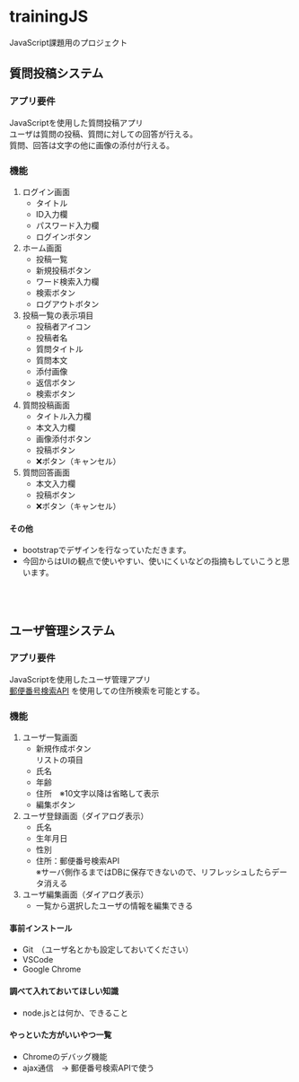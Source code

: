 # trainingJS
JavaScript課題用のプロジェクト


## 質問投稿システム
### アプリ要件
JavaScriptを使用した質問投稿アプリ<br> 
ユーザは質問の投稿、質問に対しての回答が行える。<br> 
質問、回答は文字の他に画像の添付が行える。<br> 

### 機能
1.  ログイン画面
    * タイトル
    * ID入力欄
    * パスワード入力欄
    * ログインボタン
2. ホーム画面
    * 投稿一覧
    * 新規投稿ボタン
    * ワード検索入力欄
    * 検索ボタン
    * ログアウトボタン
3. 投稿一覧の表示項目
    * 投稿者アイコン
    * 投稿者名
    * 質問タイトル
    * 質問本文
    * 添付画像
    * 返信ボタン
    * 検索ボタン
4. 質問投稿画面
    * タイトル入力欄
    * 本文入力欄
    * 画像添付ボタン
    * 投稿ボタン
    * ❌ボタン（キャンセル）
5. 質問回答画面
    * 本文入力欄
    * 投稿ボタン
    * ❌ボタン（キャンセル）

#### その他
* bootstrapでデザインを行なっていただきます。
* 今回からはUIの観点で使いやすい、使いにくいなどの指摘もしていこうと思います。

<br>
<br> 

## ユーザ管理システム
### アプリ要件
JavaScriptを使用したユーザ管理アプリ<br> 
[郵便番号検索API](http://zipcloud.ibsnet.co.jp/doc/api)
を使用しての住所検索を可能とする。

### 機能
1.  ユーザ一覧画面
    * 新規作成ボタン<br> 
    リストの項目
    * 氏名
    * 年齢
    * 住所　※10文字以降は省略して表示
    * 編集ボタン
2. ユーザ登録画面（ダイアログ表示）
    * 氏名
    * 生年月日
    * 性別
    * 住所：郵便番号検索API<br> 
    ※サーバ側作るまではDBに保存できないので、リフレッシュしたらデータ消える
3. ユーザ編集画面（ダイアログ表示）
    * 一覧から選択したユーザの情報を編集できる

#### 事前インストール
* Git　（ユーザ名とかも設定しておいてください）
* VSCode
* Google Chrome

#### 調べて入れておいてほしい知識
* node.jsとは何か、できること

#### やっといた方がいいやつ一覧
* Chromeのデバッグ機能
* ajax通信　→ 郵便番号検索APIで使う
